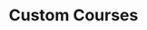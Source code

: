 ---
layout: services
slug: custom-courses
title: Custom Courses
subtitle: 
description: Lorem ipsum dolor sit amet consectetur adipisicing elit. Eum, id quod corporis magni ipsam omnis labore sit commodi cum. Quos, consequatur accusantium? Ut corporis qui architecto. Labore nisi alias placeat.
featured-image: /uploads/Courses_img_resized.jpg
what-to-expect:
  - Ut adipisicing laborum consectetur ad ullamco tempor reprehenderit veniam labore exercitation sint eiusmod sunt.
  - Veniam veniam cillum commodo in non pariatur do cupidatat fugiat reprehenderit mollit cillum.
  - Ex labore exercitation velit ipsum proident reprehenderit enim proident adipisicing anim id adipisicing cupidatat labore.
  - Laborum veniam aute quis consectetur.
faqs:
  - question: laborum consectetur
    answer: cillum commodo in non
  - question: proident reprehenderit
    answer: veniam aute quis consectetur
  - question: adipisicing laborum consectetur
    answer: non pariatur do cupidatat
  - question: commodo in non pariatur
    answer: reprehenderit enim proident
---